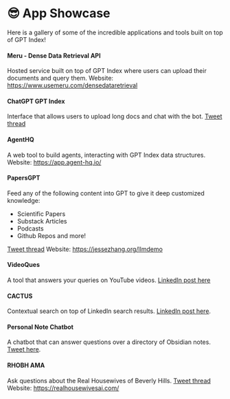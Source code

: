 # 😎 App Showcase

Here is a gallery of some of the incredible applications and tools built on top of GPT Index! 

#### Meru - Dense Data Retrieval API

Hosted service built on top of GPT Index where users can upload their documents and query them.
Website: https://www.usemeru.com/densedataretrieval

#### ChatGPT GPT Index

Interface that allows users to upload long docs and chat with the bot.
[Tweet thread](https://twitter.com/s_jobs6/status/1618346125697875968?s=20&t=RJhQu2mD0-zZNGfq65xodA)

#### AgentHQ

A web tool to build agents, interacting with GPT Index data structures.
Website: https://app.agent-hq.io/


#### PapersGPT

Feed any of the following content into GPT to give it deep customized knowledge:
- Scientific Papers
- Substack Articles
- Podcasts
- Github Repos
and more!

[Tweet thread](https://discord.com/channels/1059199217496772688/1059201990950920252/1065087231318036501)
Website: https://jessezhang.org/llmdemo

#### VideoQues

A tool that answers your queries on YouTube videos. [LinkedIn post here](https://www.linkedin.com/posts/ravidesetty_ai-ml-dl-activity-7020599110953050112-EJA_/?utm_source=share&utm_medium=member_desktop)


#### CACTUS
Contextual search on top of LinkedIn search results. [LinkedIn post here](https://discord.com/channels/1059199217496772688/1059201990950920252/1063494176207024159).

#### Personal Note Chatbot
A chatbot that can answer questions over a directory of Obsidian notes. [Tweet here](https://twitter.com/Sarah_A_Bentley/status/1611069576099336207?s=20&t=IjPLK3msACQjEBYxJJxj4w).

#### RHOBH AMA

Ask questions about the Real Housewives of Beverly Hills.
[Tweet thread](https://twitter.com/YourBuddyConner/status/1616504644439789568?s=20&t=bCHa3im7mjoIXLuKo5PttQ)
Website: https://realhousewivesai.com/






